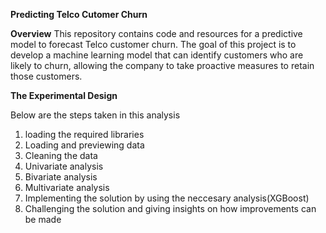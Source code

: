 ******Predicting Telco Cutomer Churn******

**Overview**
This repository contains code and resources for a predictive model to forecast Telco customer churn. 
The goal of this project is to develop a machine learning model that can identify customers who are likely to churn, 
allowing the company to take proactive measures to retain those customers.

**The Experimental Design**

 Below are the steps taken in this analysis
 1. loading the required libraries
 2. Loading and previewing data
 3. Cleaning the data
 4. Univariate analysis
 5. Bivariate analysis
 6. Multivariate analysis
 7. Implementing the solution by using the neccesary analysis(XGBoost)
 8. Challenging the solution and giving insights on how improvements can be made
